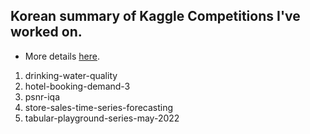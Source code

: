 ## Korean summary of Kaggle Competitions I've worked on.
- More details [here](https://www.kaggle.com/byunghyun23).
1. drinking-water-quality
2. hotel-booking-demand-3
3. psnr-iqa
4. store-sales-time-series-forecasting
5. tabular-playground-series-may-2022

